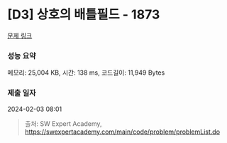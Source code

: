 # [D3] 상호의 배틀필드 - 1873 

[문제 링크](https://swexpertacademy.com/main/code/problem/problemDetail.do?contestProbId=AV5LyE7KD2ADFAXc) 

### 성능 요약

메모리: 25,004 KB, 시간: 138 ms, 코드길이: 11,949 Bytes

### 제출 일자

2024-02-03 08:01



> 출처: SW Expert Academy, https://swexpertacademy.com/main/code/problem/problemList.do